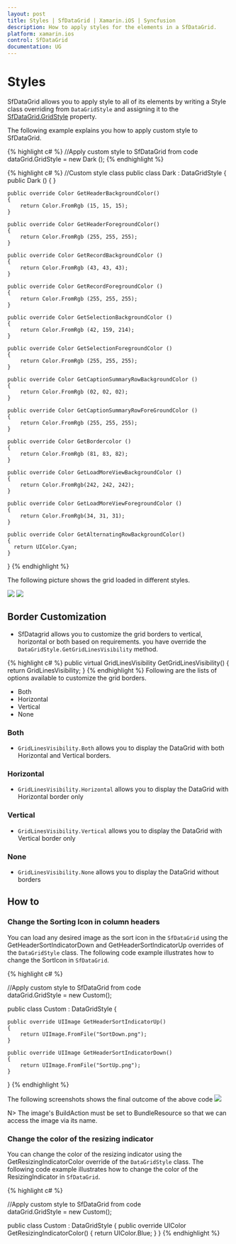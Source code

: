 ```yaml
---
layout: post
title: Styles | SfDataGrid | Xamarin.iOS | Syncfusion
description: How to apply styles for the elements in a SfDataGrid.
platform: xamarin.ios
control: SfDataGrid
documentation: UG
---
```


# Styles

SfDataGrid allows you to apply style to all of its elements by writing a Style class overriding from `DataGridStyle` and assigning it to the [SfDataGrid.GridStyle](http://help.syncfusion.com/cr/cref_files/xamarin/sfdatagrid/Syncfusion.SfDataGrid.XForms~Syncfusion.SfDataGrid.XForms.SfDataGrid~GridStyle.html) property.
  
The following example explains you how to apply custom style to SfDataGrid.

{% highlight c# %}
//Apply custom style to SfDataGrid from code
dataGrid.GridStyle = new Dark ();
{% endhighlight %}

{% highlight c# %}
//Custom style class
public class Dark : DataGridStyle
{
    public Dark ()
    {
    }

    public override Color GetHeaderBackgroundColor()
    {
        return Color.FromRgb (15, 15, 15);
    }

    public override Color GetHeaderForegroundColor()
    {
        return Color.FromRgb (255, 255, 255);
    }

    public override Color GetRecordBackgroundColor ()
    {
        return Color.FromRgb (43, 43, 43);
    }

    public override Color GetRecordForegroundColor ()
    {
        return Color.FromRgb (255, 255, 255);
    }

    public override Color GetSelectionBackgroundColor ()
    {
        return Color.FromRgb (42, 159, 214);
    }

    public override Color GetSelectionForegroundColor ()
    {
        return Color.FromRgb (255, 255, 255);
    }

    public override Color GetCaptionSummaryRowBackgroundColor ()
    {
        return Color.FromRgb (02, 02, 02);
    }

    public override Color GetCaptionSummaryRowForeGroundColor ()
    {
        return Color.FromRgb (255, 255, 255);
    }

    public override Color GetBordercolor ()
    {
        return Color.FromRgb (81, 83, 82);
    }

    public override Color GetLoadMoreViewBackgroundColor ()
    {
        return Color.FromRgb(242, 242, 242);
    }

    public override Color GetLoadMoreViewForegroundColor ()
    {
        return Color.FromRgb(34, 31, 31);
    }
    
    public override Color GetAlternatingRowBackgroundColor()
    {
      return UIColor.Cyan;
    }
} 
{% endhighlight %}

The following picture shows the grid loaded in different styles.

![](SfDataGrid_images/Styles.png)
![](SfDataGrid_images/AlternatingStyle1.png)

## Border Customization

* SfDatagrid allows you to customize the grid borders to vertical, horizontal or both based on requirements. you have override the `DataGridStyle.GetGridLinesVisibility`
method. 

{% highlight c# %}
public virtual GridLinesVisibility GetGridLinesVisibility()
{
    return GridLinesVisibility;
} 
{% endhighlight %}
Following are the lists of options available to customize the grid borders.

* Both
* Horizontal
* Vertical
* None

### Both

*  `GridLinesVisibility.Both` allows you to display the DataGrid with both Horizontal and Vertical borders.

### Horizontal

* `GridLinesVisibility.Horizontal` allows you to display the DataGrid with Horizontal border only

### Vertical

* `GridLinesVisibility.Vertical` allows you to display the DataGrid with Vertical border only

### None

* `GridLinesVisibility.None` allows you to display the DataGrid without borders

## How to

### Change the Sorting Icon in column headers

You can load any desired image as the sort icon in the `SfDataGrid` using the GetHeaderSortIndicatorDown and GetHeaderSortIndicatorUp overrides of the `DataGridStyle` class. The following code example illustrates how to change the SortIcon in `SfDataGrid`.

{% highlight c# %}

//Apply custom style to SfDataGrid from code
dataGrid.GridStyle = new Custom();

public class Custom : DataGridStyle
{

    public override UIImage GetHeaderSortIndicatorUp()
    {
        return UIImage.FromFile("SortDown.png");
    }

    public override UIImage GetHeaderSortIndicatorDown()
    {
        return UIImage.FromFile("SortUp.png");
    }

}
{% endhighlight %}

The following screenshots shows the final outcome of the above code
![](SfDataGrid_images/SortIconCustomization.png)

N> The image's BuildAction must be set to BundleResource so that we can access the image via its name.

### Change the color of the resizing indicator

You can change the color of the resizing indicator using the GetResizingIndicatorColor override of the `DataGridStyle` class. The following code example illustrates how to change the color of the ResizingIndicator in `SfDataGrid`. 

{% highlight c# %}

//Apply custom style to SfDataGrid from code
dataGrid.GridStyle = new Custom();

public class Custom : DataGridStyle
{
    public override UIColor GetResizingIndicatorColor()
    {
        return UIColor.Blue;
    }
}
{% endhighlight %}